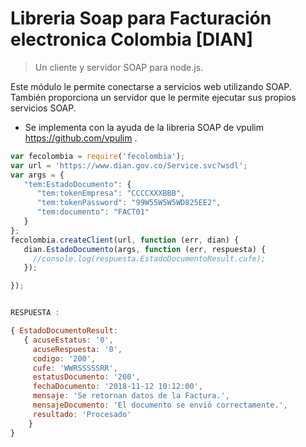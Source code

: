# Libreria Soap para Facturación electronica Colombia [DIAN]

> Un cliente y servidor SOAP para node.js.

Este módulo le permite conectarse a servicios web utilizando SOAP. También proporciona un servidor que le permite ejecutar sus propios servicios SOAP.


- Se implementa con la ayuda de la libreria SOAP  de vpulim  https://github.com/vpulim .
``` javascript
var fecolombia = require('fecolombia');
var url = 'https://www.dian.gov.co/Service.svc?wsdl';
var args = {
   "tem:EstadoDocumento": {
      "tem:tokenEmpresa": "CCCCXXXBBB",
      "tem:tokenPassword": "99W55W5W5WD825EE2",
      "tem:documento": "FACT01"
   }
};
fecolombia.createClient(url, function (err, dian) {
   dian.EstadoDocumento(args, function (err, respuesta) {
     //console.log(respuesta.EstadoDocumentoResult.cufe);
   });

});


RESPUESTA : 

{ EstadoDocumentoResult:
   { acuseEstatus: '0',
     acuseRespuesta: '0',
     codigo: '200',
     cufe: 'WWRSSSSSRR',
     estatusDocumento: '200',
     fechaDocumento: '2018-11-12 10:12:00',
     mensaje: 'Se retornan datos de la Factura.',
     mensajeDocumento: 'El documento se envió correctamente.',
     resultado: 'Procesado' 
    }
}
